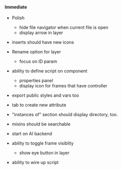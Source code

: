 #### Immediate

- Polish

  - hide file navigator when current file is open
  - display arrow in layer

- inserts should have new icons

- Rename option for layer

  - focus on ID param

- ability to define script on component

  - properties panel
  - display icon for frames that have controller

- export public styles and vars too

- tab to create new attribute
- "instances of" section should display directory, too.
- mixins should be searchable

- start on AI backend

- ability to toggle frame visiblity

  - show eye button in layer

- ability to wire up script
